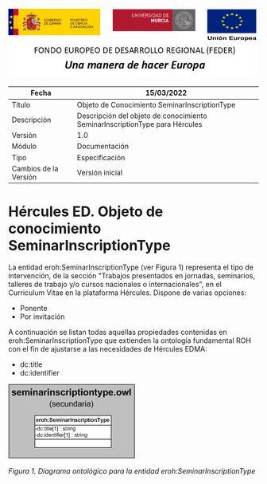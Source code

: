 ![](../../Docs/media/CabeceraDocumentosMD.png)

| Fecha         | 15/03/2022                                                   |
| ------------- | ------------------------------------------------------------ |
|Título|Objeto de Conocimiento SeminarInscriptionType| 
|Descripción|Descripción del objeto de conocimiento SeminarInscriptionType para Hércules|
|Versión|1.0|
|Módulo|Documentación|
|Tipo|Especificación|
|Cambios de la Versión|Versión inicial|

# Hércules ED. Objeto de conocimiento SeminarInscriptionType

La entidad eroh:SeminarInscriptionType (ver Figura 1) representa el tipo de intervención, de la sección "Trabajos presentados en jornadas, seminarios, talleres de trabajo y/o cursos nacionales o internacionales", en el Curriculum Vitae en la plataforma Hércules. Dispone de varias opciones:
- Ponente
- Por invitación

A continuación se listan todas aquellas propiedades contenidas en eroh:SeminarInscriptionType que extienden la ontología fundamental ROH con el fin de ajustarse a las necesidades de Hércules EDMA:

- dc:title
- dc:identifier

![](../../Docs/media/ObjetosDeConocimiento/SeminarInscriptionType.png)

*Figura 1. Diagrama ontológico para la entidad eroh:SeminarInscriptionType*
